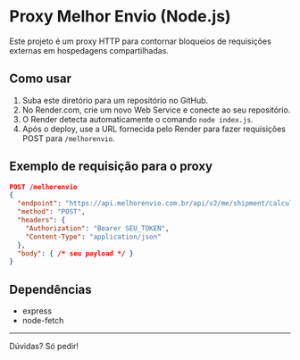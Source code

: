 # Proxy Melhor Envio (Node.js)

Este projeto é um proxy HTTP para contornar bloqueios de requisições externas em hospedagens compartilhadas.

## Como usar

1. Suba este diretório para um repositório no GitHub.
2. No Render.com, crie um novo Web Service e conecte ao seu repositório.
3. O Render detecta automaticamente o comando `node index.js`.
4. Após o deploy, use a URL fornecida pelo Render para fazer requisições POST para `/melhorenvio`.

## Exemplo de requisição para o proxy

```json
POST /melhorenvio
{
  "endpoint": "https://api.melhorenvio.com.br/api/v2/me/shipment/calculate",
  "method": "POST",
  "headers": {
    "Authorization": "Bearer SEU_TOKEN",
    "Content-Type": "application/json"
  },
  "body": { /* seu payload */ }
}
```

## Dependências
- express
- node-fetch

---

Dúvidas? Só pedir!

